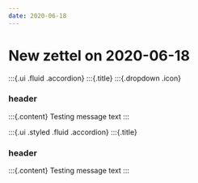 ```yaml
---
date: 2020-06-18
---
```


# New zettel on 2020-06-18

:::{.ui .fluid .accordion}
:::{.title}
:::{.dropdown .icon}
### header
:::{.content}
Testing message text
:::

:::{.ui  .styled .fluid .accordion}
:::{.title}
### header
:::{.content}
Testing message text
:::